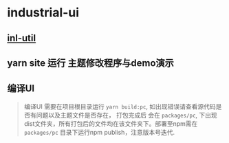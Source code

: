 # industrial-ui

## [inl-util](/packages/util/README.md)

## yarn site 运行 主题修改程序与demo演示


## 编译UI
> 编译UI 需要在项目根目录运行 `yarn build:pc`, 如出现错误请查看源代码是否有问题以及主题文件是否存在， 打包完成后 会在 `packages/pc`, 下出现dist文件夹，所有打包后的文件均在该文件夹下。部署至npm需在 `packages/pc` 目录下运行npm publish，注意版本号迭代. 

